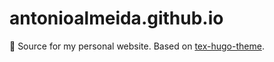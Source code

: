 # antonioalmeida.github.io
:bust_in_silhouette: Source for my personal website. Based on [tex-hugo-theme](https://github.com/antonioalmeida/tex-hugo-theme).

